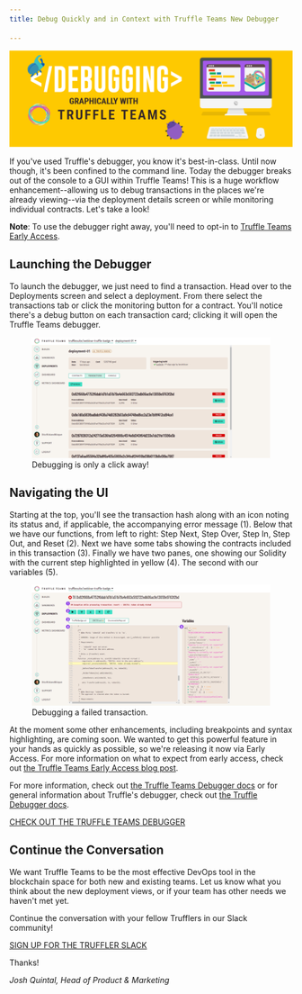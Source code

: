 ```yaml
---
title: Debug Quickly and in Context with Truffle Teams New Debugger

---
```


![Truffle Teams Debugger Banner](/img/blog/debug-quickly-and-in-context-with-truffle-teams-new-debugger/blog-header.png)

If you've used Truffle's debugger, you know it's best-in-class. Until now though, it's been confined to the command line. Today the debugger breaks out of the console to a GUI within Truffle Teams! This is a huge workflow enhancement--allowing us to debug transactions in the places we're already viewing--via the deployment details screen or while monitoring individual contracts. Let's take a look!

<p class="alert alert-info">
  <i class="fas fa-info-circle"></i> <strong>Note</strong>: To use the debugger right away, you'll need to opt-in to <a href="/blog/try-new-features-first-with-truffle-teams-early-access">Truffle Teams Early Access</a>.
</p>

## Launching the Debugger

To launch the debugger, we just need to find a transaction. Head over to the Deployments screen and select a deployment. From there select the transactions tab or click the monitoring button for a contract. You'll notice there's a debug button on each transaction card; clicking it will open the Truffle Teams debugger.

</div></div></div>

<figure class="breakout">
  <img class="mb-4 w-100 w-md-70 figure-shadow" src="/img/blog/debug-quickly-and-in-context-with-truffle-teams-new-debugger/teams-debugger-1.png" alt="All transaction cards now have a debug button">
  <figcaption class="text-center font-italic">Debugging is only a click away!</figcaption>
</figure>

<div class="container container-post"><div class="row justify-content-center"><div class="col">

## Navigating the UI

Starting at the top, you'll see the transaction hash along with an icon noting its status and, if applicable, the accompanying error message (1). Below that we have our functions, from left to right: Step Next, Step Over, Step In, Step Out, and Reset (2). Next we have some tabs showing the contracts included in this transaction (3). Finally we have two panes, one showing our Solidity with the current step highlighted in yellow (4). The second with our variables (5).

</div></div></div>

<figure class="breakout">
  <img class="mb-4 w-100 figure-shadow" src="/img/blog/debug-quickly-and-in-context-with-truffle-teams-new-debugger/teams-debugger-2.png" alt="The debugger in action on a failed transaction">
  <figcaption class="text-center font-italic">Debugging a failed transaction.</figcaption>
</figure>

<div class="container container-post"><div class="row justify-content-center"><div class="col">

At the moment some other enhancements, including breakpoints and syntax highlighting, are coming soon. We wanted to get this powerful feature in your hands as quickly as possible, so we're releasing it now via Early Access. For more information on what to expect from early access, check out [the Truffle Teams Early Access blog post](/blog/try-new-features-first-with-truffle-teams-early-access).

For more information, check out [the Truffle Teams Debugger docs](/docs/teams/debugger/debugging-a-transaction) or for general information about Truffle's debugger, check out [the Truffle Debugger docs](/docs/truffle/getting-started/debugging-your-contracts).

<div class="mt-12 text-center">
  <a class="btn btn-truffle mt-3" href="https://my.truffleteams.com/" target="_blank">CHECK OUT THE TRUFFLE TEAMS DEBUGGER</a>
</div>

## Continue the Conversation

We want Truffle Teams to be the most effective DevOps tool in the blockchain space for both new and existing teams. Let us know what you think about the new deployment views, or if your team has other needs we haven't met yet.

Continue the conversation with your fellow Trufflers in our Slack community!

<div class="mt-12 text-center">
  <a class="btn btn-truffle mt-3" href="https://join.slack.com/t/truffle-community/shared_invite/zt-8wab0bnl-KcugRAqsY9yeNJYcnanfLA" target="_blank">SIGN UP FOR THE TRUFFLER SLACK</a>
</div>

Thanks!

_Josh Quintal, Head of Product & Marketing_
